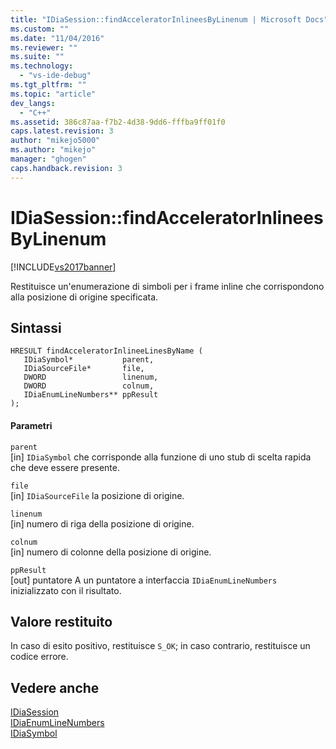 ```yaml
---
title: "IDiaSession::findAcceleratorInlineesByLinenum | Microsoft Docs"
ms.custom: ""
ms.date: "11/04/2016"
ms.reviewer: ""
ms.suite: ""
ms.technology: 
  - "vs-ide-debug"
ms.tgt_pltfrm: ""
ms.topic: "article"
dev_langs: 
  - "C++"
ms.assetid: 386c87aa-f7b2-4d38-9dd6-fffba9ff01f0
caps.latest.revision: 3
author: "mikejo5000"
ms.author: "mikejo"
manager: "ghogen"
caps.handback.revision: 3
---
```

# IDiaSession::findAcceleratorInlineesByLinenum
[!INCLUDE[vs2017banner](../../code-quality/includes/vs2017banner.md)]

Restituisce un'enumerazione di simboli per i frame inline che corrispondono alla posizione di origine specificata.  
  
## Sintassi  
  
```cpp#  
HRESULT findAcceleratorInlineeLinesByName (   
   IDiaSymbol*           parent,  
   IDiaSourceFile*       file,  
   DWORD                 linenum,  
   DWORD                 colnum,  
   IDiaEnumLineNumbers** ppResult  
);  
```  
  
#### Parametri  
 `parent`  
 \[in\] `IDiaSymbol` che corrisponde alla funzione di uno stub di scelta rapida che deve essere presente.  
  
 `file`  
 \[in\] `IDiaSourceFile` la posizione di origine.  
  
 `linenum`  
 \[in\] numero di riga della posizione di origine.  
  
 `colnum`  
 \[in\] numero di colonne della posizione di origine.  
  
 `ppResult`  
 \[out\] puntatore A un puntatore a interfaccia `IDiaEnumLineNumbers` inizializzato con il risultato.  
  
## Valore restituito  
 In caso di esito positivo, restituisce `S_OK`; in caso contrario, restituisce un codice errore.  
  
## Vedere anche  
 [IDiaSession](../../debugger/debug-interface-access/idiasession.md)   
 [IDiaEnumLineNumbers](../../debugger/debug-interface-access/idiaenumlinenumbers.md)   
 [IDiaSymbol](../../debugger/debug-interface-access/idiasymbol.md)